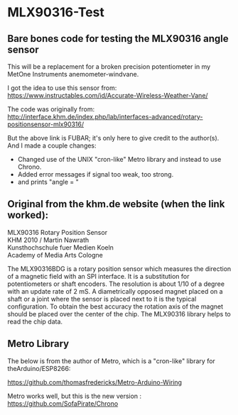 # MLX90316-Test
## Bare bones code for testing the MLX90316 angle sensor
This will be a replacement for a broken precision potentiometer in my MetOne Instruments anemometer-windvane.

I got the idea to use this sensor from: https://www.instructables.com/id/Accurate-Wireless-Weather-Vane/

The code was originally from: <http://interface.khm.de/index.php/lab/interfaces-advanced/rotary-positionsensor-mlx90316/> 

But the above link is FUBAR; it's only here to give credit to the author(s).  And I made a couple 
changes: 
- Changed use of the UNIX "cron-like" Metro library and instead to use Chrono.
- Added error messages if signal too weak, too strong.
- and prints "angle = "

## Original from the khm.de website (when the link worked):

MLX90316 Rotary Position Sensor<br>
KHM 2010 /  Martin Nawrath<br>
Kunsthochschule fuer Medien Koeln<br>
Academy of Media Arts Cologne<br>

The MLX90316BDG is a rotary position sensor which measures the direction of a 
magnetic field with an SPI interface. It is a substitution for potentiometers or 
shaft encoders. The resolution is about 1/10 of a degree with an update rate 
of 2 mS. A diametrically opposed magnet placed on a shaft or a joint where the sensor is placed 
next to it is the typical configuration. To obtain the best accuracy the 
rotation axis of the magnet should be placed over the center of the chip. 
The MLX90316 library helps to read the chip data.

## Metro Library
The below is from the author of Metro, which is a "cron-like" library for theArduino/ESP8266: 

https://github.com/thomasfredericks/Metro-Arduino-Wiring

Metro works well, but this is the new version : https://github.com/SofaPirate/Chrono
